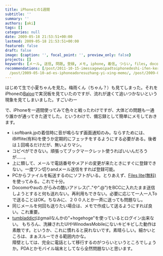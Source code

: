 ```yaml
---
title: iPhoneとの1週間
subtitle: ''
summary: ''
authors: [aki]
tags: []
categories: null
date: 2009-05-18 21:53:51+00:00
lastmod: 2009-05-18 21:53:51+00:00
featured: false
draft: false
image: {caption: '', focal_point: '', preview_only: false}
projects: []
keywords: [メール, 送信, 問題, 登録, メモ, iphone, 着信, つらい, files, docomo]
recommendations: [/post/2011-10-15-imessagewoipadtoiphonedeshi-ifen-kerufang-fa/,
  /post/2009-05-10-ad-es-iphoneadoresuzhang-yi-xing-memo/, /post/2009-05-19-iphonedeexpressyu-yue-gadekiruapuri/]
---
```

はじめて生で小夏ちゃんを見た。梅雨くん（ちゃん？）も見てしまった。それをiPhoneの[Baloo](http://itunes.apple.com/WebObjects/MZStore.woa/wa/viewSoftware?id=292171561&mt=8)で実況板を見ていたのですが、流れが速くて追いつかないという現象を見てしまいました。すごいわー

で、iPhoneを一週間使ってみて色々と戦ったわけですが、大体どの問題も一通り誰かが通ってきた道でした。というわけで、備忘録として簡単にメモしておきます。

- i.softbank.jpの着信時に音が鳴らなず画面通知のみ。ならすためには、iBifflite(有料)を使うか定期的にフェッチをするようにする必要がある。後者は１回鳴るだけだが、無いよりマシ。
- コピペができない。頑張ってブックマークレット使うればいいんだろうが……。
- 上に類して、メールで電話番号やメアドの変更が来たときにすぐに登録できない。一度ワン切りandメール送信をすれば登録可能。
- PCからファイルを転送するのにソフトがいる。とりあえず、[Files lite(無料)](http://click.linksynergy.com/fs-bin/click?id=wZztlSM0sFM&offerid=94348.700700397&type=10&subid=)を使ってみる。これで十分。
- Docomoやauの.がらみの酷いアドレス(".."や".@")をBCCに入れたまま送信しようとすると何も送れない。再利用もできない。必要に応じて一人一人Toで送ることはOK。ちなみに、２００人とか一斉に送っても問題なし。
- 同じメールを何回も送りたい場合は、メモで作成して送るようにすれば良い。これ重要。
- [tumbladdict](http://click.linksynergy.com/fs-bin/click?id=dtqxn7cT2As&offerid=94348.762389639&type=10&subid=)はgmailなんかの"+hogehoge"を使っているとログイン出来ない。
もちろん、洗練されたUIやWinodwsMobileにないキビキビした動作は素敵です。というか、これに慣れると戻れないです。素晴らしい。細かいところは、まぁスルーできる範囲内かな。  
障壁としては、完全に電話として移行するのがつらいというところでしょうか。PDAとかモバイル端末としてなら全然問題ないと思います。
